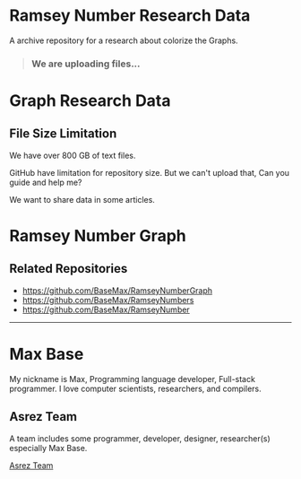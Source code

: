 # Ramsey Number Research Data

A archive repository for a research about colorize the Graphs.

> ### We are uploading files...

# Graph Research Data

## File Size Limitation

We have over 800 GB of text files.

GitHub have limitation for repository size.
But we can't upload that, Can you guide and help me?

We want to share data in some articles.

# Ramsey Number Graph

## Related Repositories

- https://github.com/BaseMax/RamseyNumberGraph
- https://github.com/BaseMax/RamseyNumbers
- https://github.com/BaseMax/RamseyNumber

---------

# Max Base

My nickname is Max, Programming language developer, Full-stack programmer. I love computer scientists, researchers, and compilers.

## Asrez Team

A team includes some programmer, developer, designer, researcher(s) especially Max Base.

[Asrez Team](https://www.asrez.com/)
